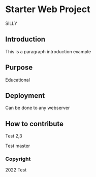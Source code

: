 # Starter Web Project

SILLY

## Introduction

This is a paragraph introduction example

## Purpose

Educational

## Deployment

Can be done to any webserver

## How to contribute

Test 2,3

Test master

### Copyright
2022 Test